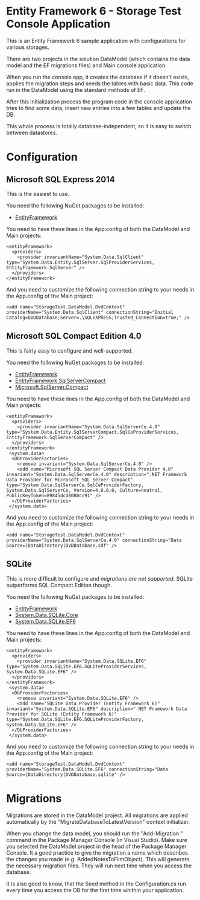 # Entity Framework 6 - Storage Test Console Application

This is an Entity Framework 6 sample application with configurations for various storages.

There are two projects in the solution DataModel (which contains the data model and the EF migrations files) and Main console application.


When you run the console app, it creates the database if it doesn't exists, applies the migration steps and seeds the tables with basic data.
 This code run in the DataModel using the standard methods of EF.

After this initialization process the program code in the console application tries to find some data, insert new entries into a few tables and update the DB.


This whole process is totally database-independent, so it is easy to switch between datastores.

Configuration
=============

Microsoft SQL Express 2014
--------------------------
This is the easiest to use.

You need the following NuGet packages to be installed:
* [EntityFramework](http://www.nuget.org/packages/EntityFramework/)

You need to have these lines in the App.config of both the DataModel and Main projects:

    <entityFramework>
      <providers>
        <provider invariantName="System.Data.SqlClient" type="System.Data.Entity.SqlServer.SqlProviderServices, EntityFramework.SqlServer" />
      </providers>
    </entityFramework>

And you need to customize the following connection string to your needs in the App.config of the Main project:

    <add name="StorageTest.DataModel.DvdContext" providerName="System.Data.SqlClient" connectionString="Initial Catalog=DVDDatabase;Server=.\SQLEXPRESS;Trusted_Connection=true;" />


Microsoft SQL Compact Edition 4.0
---------------------------------
This is fairly easy to configure and well-supported.

You need the following NuGet packages to be installed:
* [EntityFramework](http://www.nuget.org/packages/EntityFramework/)
* [EntityFramework.SqlServerCompact](http://www.nuget.org/packages/EntityFramework.SqlServerCompact/)
* [Microsoft.SqlServer.Compact](http://www.nuget.org/packages/Microsoft.SqlServer.Compact/)

You need to have these lines in the App.config of both the DataModel and Main projects:

    <entityFramework>
      <providers>
        <provider invariantName="System.Data.SqlServerCe.4.0" type="System.Data.Entity.SqlServerCompact.SqlCeProviderServices, EntityFramework.SqlServerCompact" />
      </providers>
    </entityFramework>
     <system.data>
      <DbProviderFactories>
        <remove invariant="System.Data.SqlServerCe.4.0" />
        <add name="Microsoft SQL Server Compact Data Provider 4.0" invariant="System.Data.SqlServerCe.4.0" description=".NET Framework Data Provider for Microsoft SQL Server Compact" type="System.Data.SqlServerCe.SqlCeProviderFactory, System.Data.SqlServerCe, Version=4.0.0.0, Culture=neutral, PublicKeyToken=89845dcd8080cc91" />
      </DbProviderFactories>
     </system.data>

And you need to customize the following connection string to your needs in the App.config of the Main project:

    <add name="StorageTest.DataModel.DvdContext" providerName="System.Data.SqlServerCe.4.0" connectionString="Data Source=|DataDirectory|DVDDatabase.sdf" />

SQLite
------
This is more difficult to configure and _migrations are not supported_. SQLite outperforms SQL Compact Edition though.

You need the following NuGet packages to be installed:
* [EntityFramework](http://www.nuget.org/packages/EntityFramework/)
* [System.Data.SQLite.Core](http://www.nuget.org/packages/System.Data.SQLite.Core/)
* [System.Data.SQLite.EF6](http://www.nuget.org/packages/System.Data.SQLite.EF6/)

You need to have these lines in the App.config of both the DataModel and Main projects:

    <entityFramework>
      <providers>
        <provider invariantName="System.Data.SQLite.EF6" type="System.Data.SQLite.EF6.SQLiteProviderServices, System.Data.SQLite.EF6" />
      </providers>
    </entityFramework>
     <system.data>
      <DbProviderFactories>
        <remove invariant="System.Data.SQLite.EF6" />
        <add name="SQLite Data Provider (Entity Framework 6)" invariant="System.Data.SQLite.EF6" description=".NET Framework Data Provider for SQLite (Entity Framework 6)" type="System.Data.SQLite.EF6.SQLiteProviderFactory, System.Data.SQLite.EF6" />
      </DbProviderFactories>
     </system.data>

And you need to customize the following connection string to your needs in the App.config of the Main project:

    <add name="StorageTest.DataModel.DvdContext" providerName="System.Data.SQLite.EF6" connectionString="Data Source=|DataDirectory|DVDDatabase.sqlite" />

Migrations
==========
Migrations are stored in the DataModel project. All migrations are applied automatically by the "MigrateDatabaseToLatestVersion" context initializer.

When you change the data model, you should run the "Add-Migration <migration name>" command in the Package Manager Console (in Visual Studio). Make sure you selected the DataModel project in the head of the Package Manager Console. It a good practice to give the migration a name which describes the changes you made (e.g. AddedNotesToFilmObject). This will generate the necessary migration files. They will run next time when you access the database.

It is also good to know, that the Seed method in the Configuration.cs run every time you access the DB for the first time whithin your application.

